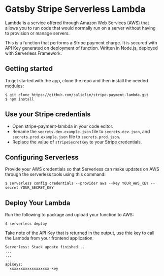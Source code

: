 # Gatsby Stripe Serverless Lambda

Lambda is a service offered through Amazon Web Services (AWS) that allows you to run code that would normally run on a server without having to provision or manage servers.

This is a function that performs a Stripe payment charge. It is secured with API Key generated on deployment of function. Written in Node.js, deployed with Serverless Framework.

## Getting started

To get started with the app, clone the repo and then install the needed modules:

```
$ git clone https://github.com/salielim/stripe-payment-lambda.git
$ npm install
```

## Use your Stripe credentials

- Open stripe-payment-lambda in your code editor.
- Rename the `secrets.dev.example.json` file to `secrets.dev.json`, and `secrets.prod.example.json` file to `secrets.prod.json`.
- Replace the value of `stripeSecretKey` to your Stripe credentials.

## Configuring Serverless

Provide your AWS credentials so that Serverless can make updates on AWS through the serverless tools using this command:

```
$ serverless config credentials --provider aws --key YOUR_AWS_KEY --secret YOUR_SECRET_KEY
```

## Deploy Your Lambda

Run the following to package and upload your function to AWS:

```
$ serverless deploy
```

Take note of the API Key that is returned in the output, use thie key to call the Lambda from your frontend application.

```
Serverless: Stack update finished...
...
...
...
apiKeys:
  xxxxxxxxxxxxxxxxxx-key
```
